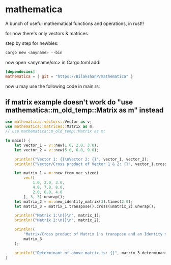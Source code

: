 # mathematica

A bunch of useful mathematical functions and operations, in rust!!

for now there's only vectors & matrices

step by step for newbies:

```bash
cargo new <anyname> --bin
```

now open <anyname/src>
in Cargo.toml add:

```toml
[dependecies]
mathematica = { git = "https://BilakshanP/mathematica" }
```

now u may use the following code in main.rs:

## if matrix example doesn't work do "use mathematica::m_old_temp::Matrix as m" instead

```rust
use mathematica::vectors::Vector as v;
use mathematica::matrices::Matrix as m;
// use mathematica::m_old_temp::Matrix as m;

fn main() {
    let vector_1 = v::new(1.0, 2.0, 3.0);
    let vector_2 = v::new(5.0, 6.0, 9.0);

    println!("Vector 1: {}\nVector 2: {}", vector_1, vector_2);
    println!("Vector/Cross product of Vector 1 & 2: {}", vector_1.cross(&vector_2));

    let matrix_1 = m::new_from_vec_sized(
        vec![
            1.0, 2.0, 3.0,
            4.0, 7.0, 8.0,
            2.0, 6.0, 4.0
        ], 3, 3).unwrap();
    let matrix_2 = m::new_identity_matrix(3).times(2.0);
    let matrix_3 = matrix_1.transpose().cross(&matrix_2).unwrap();

    println!("Matrix 1:\n{}\n", matrix_1);
    println!("Matrix 2:\n{}\n", matrix_2);

    println!(
        "Matrix/Cross product of Matrix 1's transpose and an Identity matrix of same size times 2:\n{}\n",
        matrix_3
    );

    println!("Determinant of above matrix is: {}", matrix_3.determinant());
}
```
